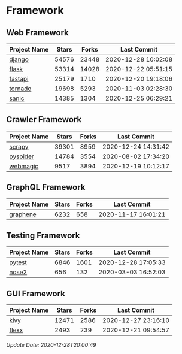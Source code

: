 # Framework

## Web Framework
| Project Name | Stars | Forks | Last Commit |
| ------------ | ----- | ----- | ----------- |
| [django](https://github.com/django/django) | 54576 | 23448 | 2020-12-28 10:02:08 |
| [flask](https://github.com/pallets/flask) | 53314 | 14028 | 2020-12-22 05:51:15 |
| [fastapi](https://github.com/tiangolo/fastapi) | 25179 | 1710 | 2020-12-20 19:18:06 |
| [tornado](https://github.com/tornadoweb/tornado) | 19698 | 5293 | 2020-11-03 02:28:30 |
| [sanic](https://github.com/huge-success/sanic) | 14385 | 1304 | 2020-12-25 06:29:21 |

## Crawler Framework
| Project Name | Stars | Forks | Last Commit |
| ------------ | ----- | ----- | ----------- |
| [scrapy](https://github.com/scrapy/scrapy) | 39301 | 8959 | 2020-12-24 14:31:42 |
| [pyspider](https://github.com/binux/pyspider) | 14784 | 3554 | 2020-08-02 17:34:20 |
| [webmagic](https://github.com/code4craft/webmagic) | 9517 | 3894 | 2020-12-19 10:12:17 |

## GraphQL Framework
| Project Name | Stars | Forks | Last Commit |
| ------------ | ----- | ----- | ----------- |
| [graphene](https://github.com/graphql-python/graphene) | 6232 | 658 | 2020-11-17 16:01:21 |

## Testing Framework
| Project Name | Stars | Forks | Last Commit |
| ------------ | ----- | ----- | ----------- |
| [pytest](https://github.com/pytest-dev/pytest) | 6846 | 1601 | 2020-12-28 17:05:33 |
| [nose2](https://github.com/nose-devs/nose2) | 656 | 132 | 2020-03-03 16:52:03 |

## GUI Framework
| Project Name | Stars | Forks | Last Commit |
| ------------ | ----- | ----- | ----------- |
| [kivy](https://github.com/kivy/kivy) | 12471 | 2586 | 2020-12-27 23:16:10 |
| [flexx](https://github.com/flexxui/flexx) | 2493 | 239 | 2020-12-21 09:54:57 |

*Update Date: 2020-12-28T20:00:49*